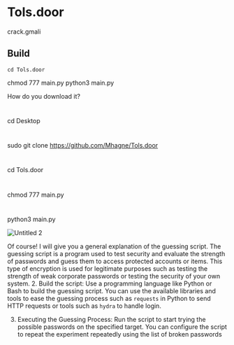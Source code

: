 # Tols.door
crack.gmali

## Build

    cd Tols.door
   chmod 777 main.py
   python3 main.py

How do you download it?
#
cd Desktop
#
sudo git clone https://github.com/Mhagne/Tols.door
#
cd Tols.door
#
chmod 777 main.py
#
python3 main.py

![Untitled 2](https://github.com/Mhagne/Tols.door/assets/106419285/e301c467-4d6a-47b3-b390-e0b49f7b15c0)


Of course! I will give you a general explanation of the guessing script.
The guessing script is a program used to test security and evaluate the strength of passwords and guess them to access protected accounts or items. This type of encryption is used for legitimate purposes such as testing the strength of weak corporate passwords or testing the security of your own system.
2. Build the script: Use a programming language like Python or Bash to build the guessing script. You can use the available libraries and tools to ease the guessing process such as `requests` in Python to send HTTP requests or tools such as `hydra` to handle login.

3. Executing the Guessing Process: Run the script to start trying the possible passwords on the specified target. You can configure the script to repeat the experiment repeatedly using the list of broken passwords


